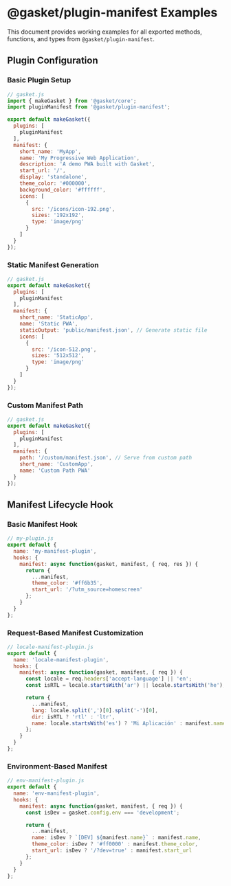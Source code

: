 # @gasket/plugin-manifest Examples

This document provides working examples for all exported methods, functions, and types from `@gasket/plugin-manifest`.

## Plugin Configuration

### Basic Plugin Setup

```js
// gasket.js
import { makeGasket } from '@gasket/core';
import pluginManifest from '@gasket/plugin-manifest';

export default makeGasket({
  plugins: [
    pluginManifest
  ],
  manifest: {
    short_name: 'MyApp',
    name: 'My Progressive Web Application',
    description: 'A demo PWA built with Gasket',
    start_url: '/',
    display: 'standalone',
    theme_color: '#000000',
    background_color: '#ffffff',
    icons: [
      {
        src: '/icons/icon-192.png',
        sizes: '192x192',
        type: 'image/png'
      }
    ]
  }
});
```

### Static Manifest Generation

```js
// gasket.js
export default makeGasket({
  plugins: [
    pluginManifest
  ],
  manifest: {
    short_name: 'StaticApp',
    name: 'Static PWA',
    staticOutput: 'public/manifest.json', // Generate static file
    icons: [
      {
        src: '/icon-512.png',
        sizes: '512x512',
        type: 'image/png'
      }
    ]
  }
});
```

### Custom Manifest Path

```js
// gasket.js
export default makeGasket({
  plugins: [
    pluginManifest
  ],
  manifest: {
    path: '/custom/manifest.json', // Serve from custom path
    short_name: 'CustomApp',
    name: 'Custom Path PWA'
  }
});
```

## Manifest Lifecycle Hook

### Basic Manifest Hook

```js
// my-plugin.js
export default {
  name: 'my-manifest-plugin',
  hooks: {
    manifest: async function(gasket, manifest, { req, res }) {
      return {
        ...manifest,
        theme_color: '#ff6b35',
        start_url: '/?utm_source=homescreen'
      };
    }
  }
};
```

### Request-Based Manifest Customization

```js
// locale-manifest-plugin.js
export default {
  name: 'locale-manifest-plugin',
  hooks: {
    manifest: async function(gasket, manifest, { req }) {
      const locale = req.headers['accept-language'] || 'en';
      const isRTL = locale.startsWith('ar') || locale.startsWith('he');

      return {
        ...manifest,
        lang: locale.split(',')[0].split('-')[0],
        dir: isRTL ? 'rtl' : 'ltr',
        name: locale.startsWith('es') ? 'Mi Aplicación' : manifest.name
      };
    }
  }
};
```

### Environment-Based Manifest

```js
// env-manifest-plugin.js
export default {
  name: 'env-manifest-plugin',
  hooks: {
    manifest: async function(gasket, manifest, { req }) {
      const isDev = gasket.config.env === 'development';

      return {
        ...manifest,
        name: isDev ? `[DEV] ${manifest.name}` : manifest.name,
        theme_color: isDev ? '#ff0000' : manifest.theme_color,
        start_url: isDev ? '/?dev=true' : manifest.start_url
      };
    }
  }
};
```
